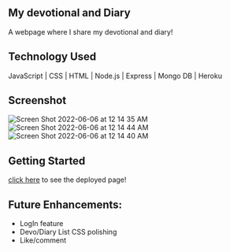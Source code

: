 ## My devotional and Diary
A webpage where I share my devotional and diary!

## Technology Used
JavaScript | CSS | HTML | Node.js | Express | Mongo DB | Heroku

## Screenshot
![Screen Shot 2022-06-06 at 12 14 35 AM](https://user-images.githubusercontent.com/85471095/172093756-da84def4-aefe-4fdd-98d0-301770bc367e.png)
![Screen Shot 2022-06-06 at 12 14 44 AM](https://user-images.githubusercontent.com/85471095/172093754-24bab615-5249-4188-887f-fbd657ddff60.png)
![Screen Shot 2022-06-06 at 12 14 40 AM](https://user-images.githubusercontent.com/85471095/172093755-fb9cd58b-fb34-4463-ae2a-eb2d161cf6e2.png)



## Getting Started

[click here](https://project2-minyong-kim.herokuapp.com/) to see the deployed page!

## Future Enhancements:
 * LogIn feature
 * Devo/Diary List CSS polishing
 * Like/comment 
